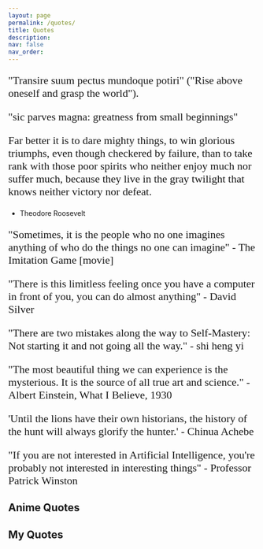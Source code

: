 ```yaml
---
layout: page
permalink: /quotes/
title: Quotes
description: 
nav: false
nav_order:
---
```

<style>
p {
font-family: 'Brush Script MT', cursive;
font-size: 22px;
}
</style>

"Transire suum pectus mundoque potiri" ("Rise above oneself and grasp the world").

"sic parves magna: greatness from small beginnings" 

Far better it is to dare mighty things, to win glorious triumphs, even though checkered by failure, than to take rank with those poor spirits who neither enjoy much nor suffer much, because they live in the gray twilight that knows neither victory nor defeat.
- Theodore Roosevelt

"Sometimes, it is the people who no one imagines anything of who do the things no one can imagine" - The Imitation Game [movie]
 
"There is this limitless feeling once you have a computer in front of you, you can do almost anything"
                    \- David Silver 

"There are two mistakes along the way to Self-Mastery: Not starting it and not going all the way." 
                    - shi heng yi

"The most beautiful thing we can experience is the mysterious. It is the source of all true art and science." - Albert Einstein, What I Believe, 1930

'Until the lions have their own historians, the history of the hunt will always glorify the hunter.' - Chinua Achebe

"If you are not interested in Artificial Intelligence,  you're probably not interested in interesting things" - Professor Patrick Winston 




## **Anime Quotes**


## **My Quotes**
